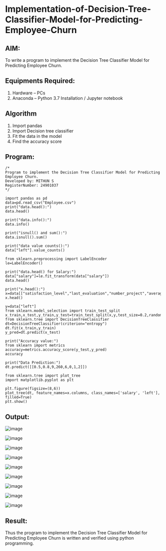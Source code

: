# Implementation-of-Decision-Tree-Classifier-Model-for-Predicting-Employee-Churn

## AIM:
To write a program to implement the Decision Tree Classifier Model for Predicting Employee Churn.

## Equipments Required:
1. Hardware – PCs
2. Anaconda – Python 3.7 Installation / Jupyter notebook

## Algorithm
1. Import pandas
2. Import Decision tree classifier
3. Fit the data in the model
4. Find the accuracy score

## Program:
```
/*
Program to implement the Decision Tree Classifier Model for Predicting Employee Churn.
Developed by: MITHUN S
RegisterNumber: 24901037
*/
```
```
import pandas as pd
data=pd.read_csv("Employee.csv")
print("data.head():")
data.head()
```
```
print("data.info():")
data.info()
```
```
print("isnull() and sum():")
data.isnull().sum()
```
```
print("data value counts():")
data["left"].value_counts()
```
```
from sklearn.preprocessing import LabelEncoder
le=LabelEncoder()
```
```
print("data.head() for Salary:")
data["salary"]=le.fit_transform(data["salary"])
data.head()
```
```
print("x.head():")
x=data[["satisfaction_level","last_evaluation","number_project","average_montly_hours","time_spend_company","Work_accident","promotion_last_5years","salary"]]
x.head()
```
```
y=data["left"]
from sklearn.model_selection import train_test_split
x_train,x_test,y_train,y_test=train_test_split(x,y,test_size=0.2,random_state=100)
from sklearn.tree import DecisionTreeClassifier
dt=DecisionTreeClassifier(criterion="entropy")
dt.fit(x_train,y_train)
y_pred=dt.predict(x_test)
```
```
print("Accuracy value:")
from sklearn import metrics
accuracy=metrics.accuracy_score(y_test,y_pred)
accuracy
```
```
print("Data Prediction:")
dt.predict([[0.5,0.8,9,260,6,0,1,2]])
```

```
from sklearn.tree import plot_tree
import matplotlib.pyplot as plt

plt.figure(figsize=(8,6))
plot_tree(dt, feature_names=x.columns, class_names=['salary', 'left'], filled=True)
plt.show()

```
## Output:
![image](https://github.com/user-attachments/assets/0a4fa5db-4d79-4ebd-9926-f4d1ee83d1e3)

![image](https://github.com/user-attachments/assets/ea8d6d09-3cc4-4875-ade1-46c9aa59e5c0)

![image](https://github.com/user-attachments/assets/9b850bb3-7c7e-4775-b2e3-789789375431)

![image](https://github.com/user-attachments/assets/7b31af4d-1ce9-4ff7-b45c-938ce231cb83)

![image](https://github.com/user-attachments/assets/71654c7d-2c86-4613-8d03-a010cb8a2b11)

![image](https://github.com/user-attachments/assets/5442db03-d63b-404e-ab1f-d9552a1a6a83)

![image](https://github.com/user-attachments/assets/727ed6aa-319b-4a29-8147-e094729d5549)

![image](https://github.com/user-attachments/assets/0e78318f-49be-400e-8e9d-3d4360dc9cc3)

![image](https://github.com/user-attachments/assets/4d27bab8-fef9-46a9-869c-23296ad3caac)









## Result:
Thus the program to implement the  Decision Tree Classifier Model for Predicting Employee Churn is written and verified using python programming.
